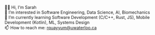 👋🏼 Hi, I’m Sarah <br>
👀 I’m interested in Software Engineering, Data Science, AI, Biomechanics <br>
🌱 I’m currently learning Software Development (C/C++, Rust, JS), Mobile Development (Kotlin), ML, Systems Design <br>
📫 How to reach me: rquayyum@uwaterloo.ca
